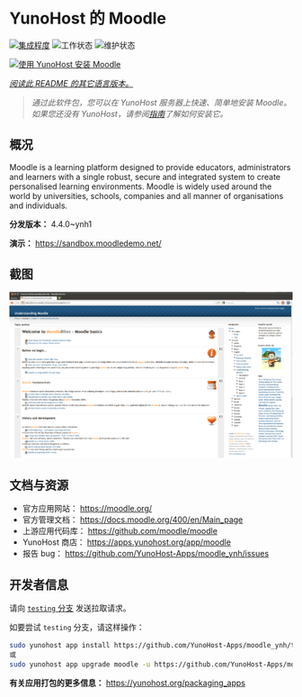 <!--
注意：此 README 由 <https://github.com/YunoHost/apps/tree/master/tools/readme_generator> 自动生成
请勿手动编辑。
-->

# YunoHost 的 Moodle

[![集成程度](https://dash.yunohost.org/integration/moodle.svg)](https://dash.yunohost.org/appci/app/moodle) ![工作状态](https://ci-apps.yunohost.org/ci/badges/moodle.status.svg) ![维护状态](https://ci-apps.yunohost.org/ci/badges/moodle.maintain.svg)

[![使用 YunoHost 安装 Moodle](https://install-app.yunohost.org/install-with-yunohost.svg)](https://install-app.yunohost.org/?app=moodle)

*[阅读此 README 的其它语言版本。](./ALL_README.md)*

> *通过此软件包，您可以在 YunoHost 服务器上快速、简单地安装 Moodle。*  
> *如果您还没有 YunoHost，请参阅[指南](https://yunohost.org/install)了解如何安装它。*

## 概况

Moodle is a learning platform designed to provide educators, administrators and learners with a single robust, secure and integrated system to create personalised learning environments. Moodle is widely used around the world by universities, schools, companies and all manner of organisations and individuals.


**分发版本：** 4.4.0~ynh1

**演示：** <https://sandbox.moodledemo.net/>

## 截图

![Moodle 的截图](./doc/screenshots/Moodle_2.0_on_Firefox_4.0.png)

## 文档与资源

- 官方应用网站： <https://moodle.org/>
- 官方管理文档： <https://docs.moodle.org/400/en/Main_page>
- 上游应用代码库： <https://github.com/moodle/moodle>
- YunoHost 商店： <https://apps.yunohost.org/app/moodle>
- 报告 bug： <https://github.com/YunoHost-Apps/moodle_ynh/issues>

## 开发者信息

请向 [`testing` 分支](https://github.com/YunoHost-Apps/moodle_ynh/tree/testing) 发送拉取请求。

如要尝试 `testing` 分支，请这样操作：

```bash
sudo yunohost app install https://github.com/YunoHost-Apps/moodle_ynh/tree/testing --debug
或
sudo yunohost app upgrade moodle -u https://github.com/YunoHost-Apps/moodle_ynh/tree/testing --debug
```

**有关应用打包的更多信息：** <https://yunohost.org/packaging_apps>
